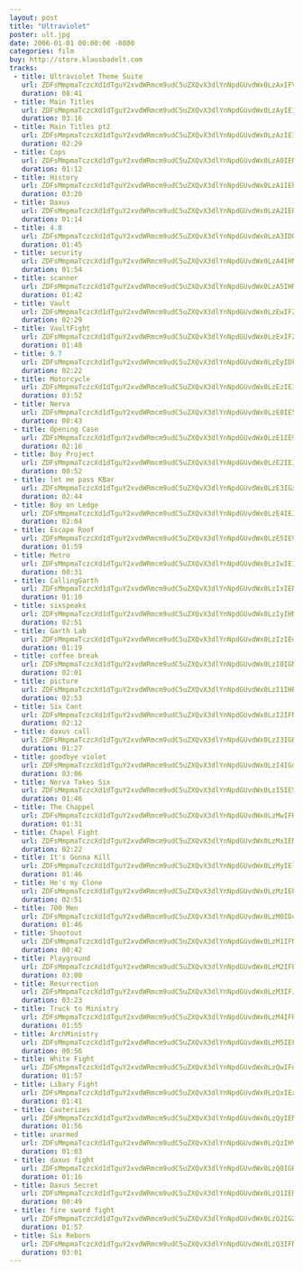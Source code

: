 ```yaml
---
layout: post
title: "Ultraviolet"
poster: ult.jpg
date: 2006-01-01 00:00:00 -0800
categories: film
buy: http://store.klausbadelt.com
tracks:
 - title: Ultraviolet Theme Suite
   url: ZDFsMmpmaTczcXd1dTguY2xvdWRmcm9udC5uZXQvX3dlYnNpdGUvdWx0LzAxIFVsdHJhdmlvbGV0IFRoZW1lIFN1aXRlLm1wMw==
   duration: 08:41
 - title: Main Titles
   url: ZDFsMmpmaTczcXd1dTguY2xvdWRmcm9udC5uZXQvX3dlYnNpdGUvdWx0LzAyIE1haW4gVGl0bGVzLm1wMw==
   duration: 03:16
 - title: Main Titles pt2
   url: ZDFsMmpmaTczcXd1dTguY2xvdWRmcm9udC5uZXQvX3dlYnNpdGUvdWx0LzAzIE1haW4gVGl0bGVzIHB0Mi5tcDM=
   duration: 02:29
 - title: Cops
   url: ZDFsMmpmaTczcXd1dTguY2xvdWRmcm9udC5uZXQvX3dlYnNpdGUvdWx0LzA0IENvcHMubXAz
   duration: 01:12
 - title: History
   url: ZDFsMmpmaTczcXd1dTguY2xvdWRmcm9udC5uZXQvX3dlYnNpdGUvdWx0LzA1IEhpc3RvcnkubXAz
   duration: 03:20
 - title: Daxus
   url: ZDFsMmpmaTczcXd1dTguY2xvdWRmcm9udC5uZXQvX3dlYnNpdGUvdWx0LzA2IERheHVzLm1wMw==
   duration: 01:14
 - title: 4.8
   url: ZDFsMmpmaTczcXd1dTguY2xvdWRmcm9udC5uZXQvX3dlYnNpdGUvdWx0LzA3IDQuOC5tcDM=
   duration: 01:45
 - title: security
   url: ZDFsMmpmaTczcXd1dTguY2xvdWRmcm9udC5uZXQvX3dlYnNpdGUvdWx0LzA4IHNlY3VyaXR5Lm1wMw==
   duration: 01:54
 - title: scanner
   url: ZDFsMmpmaTczcXd1dTguY2xvdWRmcm9udC5uZXQvX3dlYnNpdGUvdWx0LzA5IHNjYW5uZXIubXAz
   duration: 01:42
 - title: Vault
   url: ZDFsMmpmaTczcXd1dTguY2xvdWRmcm9udC5uZXQvX3dlYnNpdGUvdWx0LzEwIFZhdWx0Lm1wMw==
   duration: 02:29
 - title: VaultFight
   url: ZDFsMmpmaTczcXd1dTguY2xvdWRmcm9udC5uZXQvX3dlYnNpdGUvdWx0LzExIFZhdWx0RmlnaHQubXAz
   duration: 01:48
 - title: 9.7
   url: ZDFsMmpmaTczcXd1dTguY2xvdWRmcm9udC5uZXQvX3dlYnNpdGUvdWx0LzEyIDkuNy5tcDM=
   duration: 02:22
 - title: Motorcycle
   url: ZDFsMmpmaTczcXd1dTguY2xvdWRmcm9udC5uZXQvX3dlYnNpdGUvdWx0LzEzIE1vdG9yY3ljbGUubXAz
   duration: 03:52
 - title: Nerva
   url: ZDFsMmpmaTczcXd1dTguY2xvdWRmcm9udC5uZXQvX3dlYnNpdGUvdWx0LzE0IE5lcnZhLm1wMw==
   duration: 00:43
 - title: Opening Case
   url: ZDFsMmpmaTczcXd1dTguY2xvdWRmcm9udC5uZXQvX3dlYnNpdGUvdWx0LzE1IE9wZW5pbmcgQ2FzZS5tcDM=
   duration: 02:16
 - title: Boy Project
   url: ZDFsMmpmaTczcXd1dTguY2xvdWRmcm9udC5uZXQvX3dlYnNpdGUvdWx0LzE2IEJveSBQcm9qZWN0Lm1wMw==
   duration: 00:52
 - title: let me pass KBar
   url: ZDFsMmpmaTczcXd1dTguY2xvdWRmcm9udC5uZXQvX3dlYnNpdGUvdWx0LzE3IGxldCBtZSBwYXNzIEtCYXIubXAz
   duration: 02:44
 - title: Boy on Ledge
   url: ZDFsMmpmaTczcXd1dTguY2xvdWRmcm9udC5uZXQvX3dlYnNpdGUvdWx0LzE4IEJveSBvbiBMZWRnZS5tcDM=
   duration: 02:04
 - title: Escape Roof
   url: ZDFsMmpmaTczcXd1dTguY2xvdWRmcm9udC5uZXQvX3dlYnNpdGUvdWx0LzE5IEVzY2FwZSBSb29mLm1wMw==
   duration: 01:59
 - title: Metro
   url: ZDFsMmpmaTczcXd1dTguY2xvdWRmcm9udC5uZXQvX3dlYnNpdGUvdWx0LzIwIE1ldHJvLm1wMw==
   duration: 00:31
 - title: CallingGarth
   url: ZDFsMmpmaTczcXd1dTguY2xvdWRmcm9udC5uZXQvX3dlYnNpdGUvdWx0LzIxIENhbGxpbmdHYXJ0aC5tcDM=
   duration: 01:10
 - title: sixspeaks
   url: ZDFsMmpmaTczcXd1dTguY2xvdWRmcm9udC5uZXQvX3dlYnNpdGUvdWx0LzIyIHNpeHNwZWFrcy5tcDM=
   duration: 02:51
 - title: Garth Lab
   url: ZDFsMmpmaTczcXd1dTguY2xvdWRmcm9udC5uZXQvX3dlYnNpdGUvdWx0LzIzIEdhcnRoIExhYi5tcDM=
   duration: 01:19
 - title: coffee break
   url: ZDFsMmpmaTczcXd1dTguY2xvdWRmcm9udC5uZXQvX3dlYnNpdGUvdWx0LzI0IGNvZmZlZSBicmVhay5tcDM=
   duration: 02:01
 - title: picture
   url: ZDFsMmpmaTczcXd1dTguY2xvdWRmcm9udC5uZXQvX3dlYnNpdGUvdWx0LzI1IHBpY3R1cmUubXAz
   duration: 02:53
 - title: Six Cant
   url: ZDFsMmpmaTczcXd1dTguY2xvdWRmcm9udC5uZXQvX3dlYnNpdGUvdWx0LzI2IFNpeCBDYW50Lm1wMw==
   duration: 02:12
 - title: daxus call
   url: ZDFsMmpmaTczcXd1dTguY2xvdWRmcm9udC5uZXQvX3dlYnNpdGUvdWx0LzI3IGRheHVzIGNhbGwubXAz
   duration: 01:27
 - title: goodbye violet
   url: ZDFsMmpmaTczcXd1dTguY2xvdWRmcm9udC5uZXQvX3dlYnNpdGUvdWx0LzI4IGdvb2RieWUgdmlvbGV0Lm1wMw==
   duration: 03:06
 - title: Nerva Takes Six
   url: ZDFsMmpmaTczcXd1dTguY2xvdWRmcm9udC5uZXQvX3dlYnNpdGUvdWx0LzI5IE5lcnZhIFRha2VzIFNpeC5tcDM=
   duration: 01:46
 - title: The Chappel
   url: ZDFsMmpmaTczcXd1dTguY2xvdWRmcm9udC5uZXQvX3dlYnNpdGUvdWx0LzMwIFRoZSBDaGFwcGVsLm1wMw==
   duration: 01:31
 - title: Chapel Fight
   url: ZDFsMmpmaTczcXd1dTguY2xvdWRmcm9udC5uZXQvX3dlYnNpdGUvdWx0LzMxIENoYXBlbCBGaWdodC5tcDM=
   duration: 02:22
 - title: It's Gonna Kill
   url: ZDFsMmpmaTczcXd1dTguY2xvdWRmcm9udC5uZXQvX3dlYnNpdGUvdWx0LzMyIEl0J3MgR29ubmEgS2lsbC5tcDM=
   duration: 01:46
 - title: He's my Clone
   url: ZDFsMmpmaTczcXd1dTguY2xvdWRmcm9udC5uZXQvX3dlYnNpdGUvdWx0LzMzIEhlJ3MgbXkgQ2xvbmUubXAz
   duration: 02:51
 - title: 700 Men
   url: ZDFsMmpmaTczcXd1dTguY2xvdWRmcm9udC5uZXQvX3dlYnNpdGUvdWx0LzM0IDcwMCBNZW4ubXAz
   duration: 01:46
 - title: Shootout
   url: ZDFsMmpmaTczcXd1dTguY2xvdWRmcm9udC5uZXQvX3dlYnNpdGUvdWx0LzM1IFNob290b3V0Lm1wMw==
   duration: 00:42
 - title: Playground
   url: ZDFsMmpmaTczcXd1dTguY2xvdWRmcm9udC5uZXQvX3dlYnNpdGUvdWx0LzM2IFBsYXlncm91bmQubXAz
   duration: 03:00
 - title: Resurrection
   url: ZDFsMmpmaTczcXd1dTguY2xvdWRmcm9udC5uZXQvX3dlYnNpdGUvdWx0LzM3IFJlc3VycmVjdGlvbi5tcDM=
   duration: 03:23
 - title: Truck to Ministry
   url: ZDFsMmpmaTczcXd1dTguY2xvdWRmcm9udC5uZXQvX3dlYnNpdGUvdWx0LzM4IFRydWNrIHRvIE1pbmlzdHJ5Lm1wMw==
   duration: 01:55
 - title: ArchMinistry
   url: ZDFsMmpmaTczcXd1dTguY2xvdWRmcm9udC5uZXQvX3dlYnNpdGUvdWx0LzM5IEFyY2hNaW5pc3RyeS5tcDM=
   duration: 00:56
 - title: White Fight
   url: ZDFsMmpmaTczcXd1dTguY2xvdWRmcm9udC5uZXQvX3dlYnNpdGUvdWx0LzQwIFdoaXRlIEZpZ2h0Lm1wMw==
   duration: 01:57
 - title: Libary Fight
   url: ZDFsMmpmaTczcXd1dTguY2xvdWRmcm9udC5uZXQvX3dlYnNpdGUvdWx0LzQxIExpYmFyeSBGaWdodC5tcDM=
   duration: 01:41
 - title: Cauterizes
   url: ZDFsMmpmaTczcXd1dTguY2xvdWRmcm9udC5uZXQvX3dlYnNpdGUvdWx0LzQyIENhdXRlcml6ZXMubXAz
   duration: 01:56
 - title: unarmed
   url: ZDFsMmpmaTczcXd1dTguY2xvdWRmcm9udC5uZXQvX3dlYnNpdGUvdWx0LzQzIHVuYXJtZWQubXAz
   duration: 01:03
 - title: daxus fight
   url: ZDFsMmpmaTczcXd1dTguY2xvdWRmcm9udC5uZXQvX3dlYnNpdGUvdWx0LzQ0IGRheHVzIGZpZ2h0Lm1wMw==
   duration: 01:16
 - title: Daxus Secret
   url: ZDFsMmpmaTczcXd1dTguY2xvdWRmcm9udC5uZXQvX3dlYnNpdGUvdWx0LzQ1IERheHVzIFNlY3JldC5tcDM=
   duration: 00:49
 - title: fire sword fight
   url: ZDFsMmpmaTczcXd1dTguY2xvdWRmcm9udC5uZXQvX3dlYnNpdGUvdWx0LzQ2IGZpcmUgc3dvcmQgZmlnaHQubXAz
   duration: 01:57
 - title: Six Reborn
   url: ZDFsMmpmaTczcXd1dTguY2xvdWRmcm9udC5uZXQvX3dlYnNpdGUvdWx0LzQ3IFNpeCBSZWJvcm4ubXAz
   duration: 03:01
---
```

